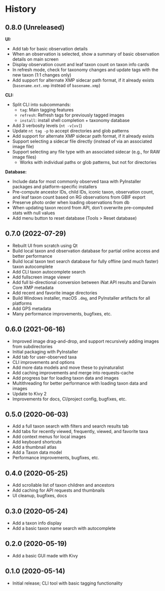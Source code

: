 # History

## 0.8.0 (Unreleased)
**UI:**
* Add tab for basic observation details
* When an observation is selected, show a summary of basic observation details on main screen
* Display observation count and leaf taxon count on taxon info cards
* In refresh mode, check for taxonomy changes and update tags with the new taxon (1:1 changes only)
* Add support for alternate XMP sidecar path format, if it already exists (`basename.ext.xmp` instead of `basename.xmp`)

**CLI:**
* Split CLI into subcommands:
  * `tag`: Main tagging features
  * `refresh`: Refresh tags for previously tagged images
  * `install`: install shell completion + taxonomy database
* Add 3 verbosity levels (`nt -v[vv]`)
* Update `nt tag -p` to accept directories and glob patterns
* Add support for alternate XMP sidecar path format, if it already exists
* Support selecting a sidecar file directly (instead of via an associated image file)
* Support selecting any file type with an associated sidecar (e.g., for RAW image files)
  * Works with individual paths or glob patterns, but not for directories

**Database:**
* Include data for most commonly observed taxa with PyInstaller packages and platform-specific installers
* Pre-compute ancestor IDs, child IDs, iconic taxon, observation count, and leaf taxon count based
  on RG observations from GBIF export
* Preserve photo order when loading observations from db
* When updating taxon record from API, don't overwrite pre-computed stats with null values
* Add menu button to reset database (Tools > Reset database)

## 0.7.0 (2022-07-29)
* Rebuilt UI from scratch using Qt
* Build local taxon and observation database for partial online access and better performance
* Build local taxon text search database for fully offline (and much faster) taxon autocomplete
* Add CLI taxon autocomplete search
* Add fullscreen image viewer
* Add full bi-directional conversion between iNat API results and Darwin Core XMP metadata
* Add recent and favorite image directories
* Build Windows installer, macOS `.dmg`, and PyInstaller artifacts for all platforms
* Add GPS metadata
* Many performance improvements, bugfixes, etc.

## 0.6.0 (2021-06-16)
* Improved image drag-and-drop, and support recursively adding images from subdirectories
* Initial packaging with PyInstaller
* Add tab for user-observed taxa
* CLI improvements and options
* Add more data models and move these to pyinaturalist
* Add caching improvements and merge into requests-cache
* Add progress bar for loading taxon data and images
* Multithreading for better performance with loading taxon data and images
* Update to Kivy 2
* Improvements for docs, CI/project config, bugfixes, etc.

## 0.5.0 (2020-06-03)
* Add a full taxon search with filters and search results tab
* Add tabs for recently viewed, frequently, viewed, and favorite taxa
* Add context menus for local images
* Add keyboard shortcuts
* Add a thumbnail atlas
* Add a Taxon data model
* Performance improvements, bugfixes, etc.

## 0.4.0 (2020-05-25)
* Add scrollable list of taxon children and ancestors
* Add caching for API requests and thumbnails
* UI cleanup, bugfixes, docs

## 0.3.0 (2020-05-24)
* Add a taxon info display
* Add a basic taxon name search with autocomplete

## 0.2.0 (2020-05-19)
* Add a basic GUI made with Kivy

## 0.1.0 (2020-05-14)
* Initial release; CLI tool with basic tagging functionality
